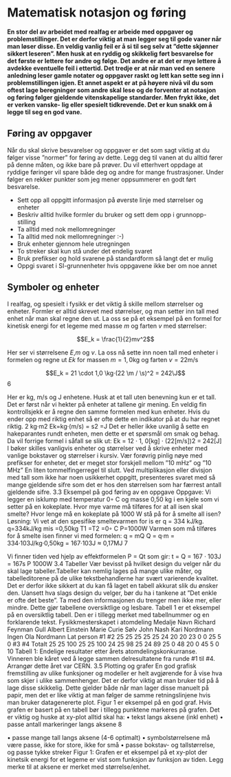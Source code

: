 # Matematisk notasjon og føring

**En stor del av arbeidet med realfag er arbeide med oppgaver og problemstillinger. Det er derfor viktig at man legger seg til gode vaner når man løser disse. En veldig vanlig feil er å si til seg selv at ”dette skjønner sikkert leseren”. Men husk at en ryddig og skikkelig ført besvarelse for det første er lettere for andre og følge. Det andre er at det er mye lettere å avdekke eventuelle feil i ettertid. Det tredje er at når man ved en senere anledning leser gamle notater og oppgaver raskt og lett kan sette seg inn i problemstillingen igjen. Et annet aspekt er at på høyere nivå vil du som oftest lage beregninger som andre skal lese og de forventer at notasjon og føring følger gjeldende vitenskapelige standarder. Men frykt ikke, det er verken vanske- lig eller spesielt tidkrevende. Det er kun snakk om å legge til seg en god vane.**

## Føring av oppgaver
Når du skal skrive besvarelser og oppgaver er det som sagt viktig at du følger visse ”normer” for føring av dette. Legg deg til vanen at du alltid fører på denne måten, og ikke bare på prøver. Du vil etterhvert oppdage at ryddige føringer vil spare både deg og andre for mange frustrasjoner. Under følger en rekker punkter som jeg mener oppsummerer en godt ført besvarelse.

* Sett opp all oppgitt informasjon på øverste linje med størrelser og enheter
* Beskriv alltid hvilke formler du bruker og sett dem opp i grunnopp- stilling
* Ta alltid med nok mellomregninger
* Ta alltid med nok mellomregninger :-)
* Bruk enheter gjennom hele utregningen
* To streker skal kun stå under det endelig svaret
* Bruk prefikser og hold svarene på standardform så langt det er mulig
* Oppgi svaret i SI-grunnenheter hvis oppgavene ikke ber om noe annet

## Symboler og enheter
I realfag, og spesielt i fysikk er det viktig å skille mellom størrelser og enheter. Formler er alltid skrevet med størrelser, og man setter inn tall med enhet når man skal regne den ut. La oss se på et eksempel på en formel for kinetisk energi for et legeme med masse $m$ og farten $v$ med størrelser:

$$E_k = \frac{1}{2}mv^2$$

Her ser vi størrelsene $E$,$m$ og $v$. La oss nå sette inn noen tall med enheter i
formelen og regne ut $Ek$ for massen $m = 1,0$kg og farten $v = 22$m/s

$$E_k = 21 \cdot 1,0 \kg·(22 \m / \s)^2 = 242\J$$
6

Her er kg, m/s og J enhetene. Husk at et tall uten benevning kun er et tall. Det er først når vi hekter på enheter at tallene gir mening.
En veldig fin kontrollsjekk er å regne den samme formelen med kun enheter. Hvis du ender opp med riktig enhet så er ofte dette en indikator på at du har regnet riktig.
2 kg·m2 Ek=kg·(m/s) = s2
=J
Det er heller ikke uvanlig å sette en hakeparantes rundt enheten, men dette
 er et spørsmål om smak og behag. Da vil forrige formel i såfall se slik ut: Ek = 12 · 1, 0[kg] · (22[m/s])2 = 242[J]
I bøker skilles vanligvis enheter og størrelser ved å skrive enheter med vanlige bokstaver og størrelser i kursiv. Vær forøvrig pinlig nøye med prefikser for enheter, det er meget stor forskjell mellom ”10 mHz” og ”10 MHz”
En liten tommelfingerregel til slutt. Ved multiplikasjon eller divisjon med tall som ikke har noen usikkerhet oppgitt, presenteres svaret med så mange gjeldende sifre som det er hos den størrelsen som har færrest antall gjeldende sifre.
3.3 Eksempel på god føring av en oppgave
Oppgave:
Vi legger en isklump med temperatur 0◦ C og masse 0,50 kg i en kjele som vi setter på en kokeplate. Hvor mye varme må tilføres for at all isen skal smelte? Hvor lenge må en kokeplate på 1000 W stå på for å smelte all isen?
Løsning:
Vi vet at den spesifike smeltevarmen for is er q = 334 kJ/kg.
q=334kJ/kg mis =0,50kg T1 =T2 =0◦ C P=1000W Varmen som må tilføres for å smelte isen finner vi med formelen:
q = mQ
Q = q·m = 334·103J/kg·0,50kg = 167·103J ≈ 0,17MJ
7

Vi finner tiden ved hjelp av effektformelen P = Qt som gir: t = Q = 167 · 103J = 167s
P 1000W
3.4 Tabeller
Vær bevisst på hvilket design du velger når du skal lage tabeller.Tabeller kan nemlig lages på mange ulike måter, og tabelleditorene på de ulike tekstbehandlerne har svært varierende kvalitet. Det er derfor ikke sikkert at du kan få laget en tabell akkurat slik du ønsker den. Uansett hva slags design du velger, bør du ha i tankene at ”Det enkle er ofte det beste”. Ta med den informasjonen du trenger men ikke mer, eller mindre. Dette gjør tabellene oversiktlige og lesbare. Tabell 1 er et eksempel på en oversiktlig tabell. Den er i tillegg merket med tabellnummer og en forklarende tekst.
  Fysikkmesterskapet i atomdeling
 Medalje Navn
Richard Feynman Gull Albert Einstein
Marie Curie Sølv John Nash
Kari Nordmann Ingen Ola Nordmann
Lat person
#1 #2
25 25 25 25 25 24 20 20 23 0
0 25 5 0
#3 #4
Totalt
  25 25 100 25 25 100 24 25 98 25 24 89 25 0 48 20 0 45 5 0 10
       Tabell 1: Endelige resultater etter årets atomdelingskonkurranse. Vinneren ble kåret ved å legge sammen delresultatene fra runde #1 til #4. Arrangør dette året var CERN.
3.5 Plotting og grafer
En god grafisk fremstilling av ulike funksjoner og modeller er helt avgjørende for å vise hva som skjer i ulike sammenhenger. Det er derfor viktig at man bruker tid på å lage disse skikkelig. Dette gjelder både når man lager disse manuelt på papir, men det er like viktig at man følger de samme retningslinjene hvis man bruker datagenererte plot. Figur 1 er eksempel på en god graf. Hvis grafen er basert på en tabell bør i tillegg punktene markeres på grafen. Det er viktig og huske at xy-plot alltid skal ha:
• tekst langs aksene (inkl enhet)
• passe antall markeringer langs aksene
8

• passe mange tall langs aksene (4-6 optimalt)
• symbolstørrelsene må være passe, ikke for store, ikke for små • passe bokstav- og tallstørrelse, og passe tykke streker
Figur 1: Grafen er et eksempel på et xy-plot der kinetsik energi for et legeme er vist som funksjon av funksjon av tiden. Legg merke til at aksene er merket med størrelse/enhet.